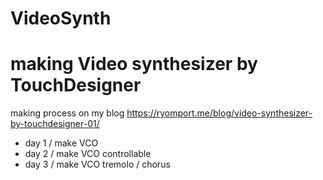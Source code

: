 # VideoSynth
# making Video synthesizer by TouchDesigner
making process on my blog
https://ryomport.me/blog/video-synthesizer-by-touchdesigner-01/
* day 1 / make VCO
* day 2 / make VCO controllable
* day 3 / make VCO tremolo / chorus
